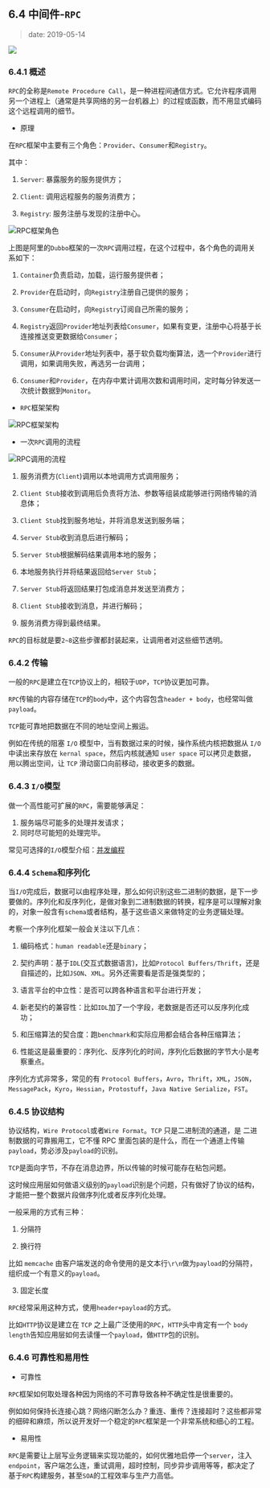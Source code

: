 ## 6.4 中间件-`RPC`

>date: 2019-05-14

![](../assets/images/64.jpg)

### 6.4.1 概述

`RPC`的全称是`Remote Procedure Call`，是一种进程间通信方式。它允许程序调用另一个进程上（通常是共享网络的另一台机器上）的过程或函数，而不用显式编码这个远程调用的细节。

* 原理

在`RPC`框架中主要有三个角色：`Provider`、`Consumer`和`Registry`。

其中：

1. `Server`: 暴露服务的服务提供方；

2. `Client`: 调用远程服务的服务消费方；

3. `Registry`: 服务注册与发现的注册中心。

![`RPC`框架角色](../assets/images/641_01.jpg)

上图是阿里的`Dubbo`框架的一次`RPC`调用过程，在这个过程中，各个角色的调用关系如下：

1. `Container`负责启动，加载，运行服务提供者；

2. `Provider`在启动时，向`Registry`注册自己提供的服务；

3. `Consumer`在启动时，向`Registry`订阅自己所需的服务；

4. `Registry`返回`Provider`地址列表给`Consumer`，如果有变更，注册中心将基于长连接推送变更数据给`Consumer`；

5. `Consumer`从`Provider`地址列表中，基于软负载均衡算法，选一个`Provider`进行调用，如果调用失败，再选另一台调用；

6. `Consumer`和`Provider`，在内存中累计调用次数和调用时间，定时每分钟发送一次统计数据到`Monitor`。

* `RPC`框架架构

![`RPC`框架架构](../assets/images/641_03.png)

* 一次`RPC`调用的流程

![`RPC`调用的流程](../assets/images/641_02.png)

1. 服务消费方(`Client`)调用以本地调用方式调用服务；

2. `Client Stub`接收到调用后负责将方法、参数等组装成能够进行网络传输的消息体；

3. `Client Stub`找到服务地址，并将消息发送到服务端；

4. `Server Stub`收到消息后进行解码；

5. `Server Stub`根据解码结果调用本地的服务；

6. 本地服务执行并将结果返回给`Server Stub`；

7. `Server Stub`将返回结果打包成消息并发送至消费方；

8. `Client Stub`接收到消息，并进行解码；

9. 服务消费方得到最终结果。

`RPC`的目标就是要`2~8`这些步骤都封装起来，让调用者对这些细节透明。

### 6.4.2 传输

一般的`RPC`是建立在`TCP`协议上的，相较于`UDP`，`TCP`协议更加可靠。

`RPC`传输的内容存储在`TCP`的`body`中，这个内容包含`header + body`，也经常叫做`payload`。

`TCP`能可靠地把数据在不同的地址空间上搬运。

例如在传统的阻塞 `I/O` 模型中，当有数据过来的时候，操作系统内核把数据从 `I/O` 中读出来存放在 `kernal space`，然后内核就通知 `user space` 可以拷贝走数据，用以腾出空间，让 `TCP` 滑动窗口向前移动，接收更多的数据。

### 6.4.3 `I/O`模型

做一个高性能可扩展的`RPC`，需要能够满足：

1. 服务端尽可能多的处理并发请求；
2. 同时尽可能短的处理完毕。

常见可选择的`I/O`模型介绍：[并发编程](../Python高级编程/并发编程.md#146-io模型)

### 6.4.4 `Schema`和序列化

当`I/O`完成后，数据可以由程序处理，那么如何识别这些二进制的数据，是下一步要做的。序列化和反序列化，是做对象到二进制数据的转换，程序是可以理解对象的，对象一般含有`schema`或者结构，基于这些语义来做特定的业务逻辑处理。

考察一个序列化框架一般会关注以下几点：

1. 编码格式：`human readable`还是`binary`；

2. 契约声明：基于`IDL`(交互式数据语言)，比如`Protocol Buffers/Thrift`，还是自描述的，比如`JSON`、`XML`。另外还需要看是否是强类型的；

3. 语言平台的中立性：是否可以跨各种语言和平台进行开发；

4. 新老契约的兼容性：比如`IDL`加了一个字段，老数据是否还可以反序列化成功；

5. 和压缩算法的契合度：跑`benchmark`和实际应用都会结合各种压缩算法；

6. 性能这是最重要的：序列化、反序列化的时间，序列化后数据的字节大小是考察重点。

序列化方式非常多，常见的有 `Protocol Buffers`，`Avro`，`Thrift`，`XML`，`JSON`，`MessagePack`，`Kyro`，`Hessian`，`Protostuff`，`Java Native Serialize`，`FST`。

### 6.4.5 协议结构

协议结构，`Wire Protocol`或者`Wire Format`。`TCP` 只是二进制流的通道，是 二进制数据的可靠搬用工，它不懂 RPC 里面包装的是什么，而在一个通道上传输`payload`，势必涉及`payload`的识别。

`TCP`是面向字节，不存在消息边界，所以传输的时候可能存在粘包问题。

这时候应用层如何做语义级别的`payload`识别是个问题，只有做好了协议的结构，才能把一整个数据片段做序列化或者反序列化处理。

一般采用的方式有三种：

1. 分隔符

2. 换行符

比如 `memcache` 由客户端发送的命令使用的是文本行`\r\n`做为`payload`的分隔符，组织成一个有意义的`payload`。

3. 固定长度

`RPC`经常采用这种方式，使用`header+payload`的方式。

比如`HTTP`协议是建立在 `TCP` 之上最广泛使用的`RPC`，`HTTP`头中肯定有一个 `body length`告知应用层如何去读懂一个`payload`，做`HTTP`包的识别。

### 6.4.6 可靠性和易用性

* 可靠性

`RPC`框架如何取处理各种因为网络的不可靠导致各种不确定性是很重要的。

例如如何保持长连接心跳？网络闪断怎么办？重连、重传？连接超时？这些都非常的细碎和麻烦，所以说开发好一个稳定的`RPC`框架是一个非常系统和细心的工程。

* 易用性

`RPC`是需要让上层写业务逻辑来实现功能的，如何优雅地启停一个`server`，注入 `endpoint`，客户端怎么连，重试调用，超时控制，同步异步调用等等，都决定了基于`RPC`构建服务，甚至`SOA`的工程效率与生产力高低。